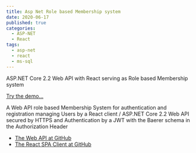 ```yaml
---
title: Asp Net Role based Membership system
date: 2020-06-17
published: true
categories:
  - ASP-NET
  - React
tags:
  - asp-net
  - react
  - ms-sql
---
```



ASP.NET Core 2.2 Web API with React serving as Role based Membership system

<a href="https://users.client.core.persteenolsen.com" target="_blank" title="Membership system">Try the demo...</a>

<p>A Web API role based Membership System for authentication and registration managing Users by a React client / ASP.NET Core 2.2 Web API secured by HTTPS and Authentication by a JWT with the Baerer schema in the Authorization Header</p>

<ul>
<li>
<a href="https://github.com/persteenolsen/web-api-core" target="_blank">The Web API at GitHub</a>
</li>
<li>
<a href="https://github.com/persteenolsen/web-client-react" target="_blank">The React SPA Client at GitHub</a>
</li>
</ul>

